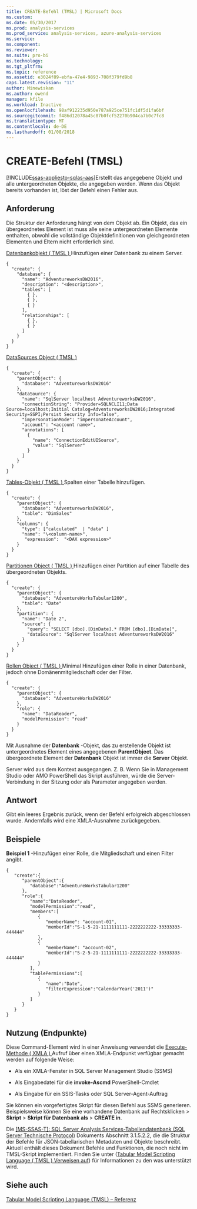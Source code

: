 ```yaml
---
title: CREATE-Befehl (TMSL) | Microsoft Docs
ms.custom: 
ms.date: 05/30/2017
ms.prod: analysis-services
ms.prod_service: analysis-services, azure-analysis-services
ms.service: 
ms.component: 
ms.reviewer: 
ms.suite: pro-bi
ms.technology: 
ms.tgt_pltfrm: 
ms.topic: reference
ms.assetid: e3024f89-ebfa-47e4-9893-708f379fd9b8
caps.latest.revision: "11"
author: Minewiskan
ms.author: owend
manager: kfile
ms.workload: Inactive
ms.openlocfilehash: 98af912235d950e787a925ce751fc1df5d1fa6bf
ms.sourcegitcommit: f486d12078a45c87b0fcf52270b904ca7b0c7fc8
ms.translationtype: MT
ms.contentlocale: de-DE
ms.lasthandoff: 01/08/2018
---
```

# <a name="create-command-tmsl"></a>CREATE-Befehl (TMSL)
[!INCLUDE[ssas-appliesto-sqlas-aas](../../includes/ssas-appliesto-sqlas-aas.md)]Erstellt das angegebene Objekt und alle untergeordneten Objekte, die angegeben werden. Wenn das Objekt bereits vorhanden ist, löst der Befehl einen Fehler aus.  
  
## <a name="request"></a>Anforderung  
 Die Struktur der Anforderung hängt von dem Objekt ab. Ein Objekt, das ein übergeordnetes Element ist muss alle seine untergeordneten Elemente enthalten, obwohl die vollständige Objektdefinitionen von gleichgeordneten Elementen und Eltern nicht erforderlich sind.  
  
 [Datenbankobjekt &#40; TMSL &#41; ](../../analysis-services/tabular-models-scripting-language-objects/database-object-tmsl.md) Hinzufügen einer Datenbank zu einem Server.  
  
```  
{   
  "create": {   
    "database": {   
      "name": "AdventureworksDW2016",   
      "description": "<description>",   
      "tables": [   
        { },   
        { },   
        { }   
      ],   
      "relationships": [   
        { },   
        { }   
      ]   
    }   
  }   
}  
```  
  
 [DataSources Object &#40; TMSL &#41;](../../analysis-services/tabular-models-scripting-language-objects/datasources-object-tmsl.md)  
  
```  
{  
  "create": {  
    "parentObject": {  
      "database": "AdventureworksDW2016"  
    },  
    "dataSource": {  
      "name": "SqlServer localhost AdventureworksDW2016",  
      "connectionString": "Provider=SQLNCLI11;Data Source=localhost;Initial Catalog=AdventureworksDW2016;Integrated Security=SSPI;Persist Security Info=false",  
      "impersonationMode": "impersonateAccount",  
      "account": "<account name>",  
      "annotations": [  
        {  
          "name": "ConnectionEditUISource",  
          "value": "SqlServer"  
        }  
      ]  
    }  
  }  
}  
```  
  
 [Tables-Objekt &#40; TMSL &#41; ](../../analysis-services/tabular-models-scripting-language-objects/tables-object-tmsl.md) Spalten einer Tabelle hinzufügen.  
  
```  
{   
  "create": {   
    "parentObject": {   
      "database": "AdventureworksDW2016",   
      "table": "DimSales"  
    },   
    "columns": {   
      "type": ["calculated"  | "data" ]  
      "name": "\<column-name>",   
       "expression":  "<DAX expression>"  
    }   
  }   
}   
```  
  
 [Partitionen Object &#40; TMSL &#41; ](../../analysis-services/tabular-models-scripting-language-objects/partitions-object-tmsl.md) Hinzufügen einer Partition auf einer Tabelle des übergeordneten Objekts.  
  
```  
{  
  "create": {  
    "parentObject": {  
      "database": "AdventureWorksTabular1200",  
      "table": "Date"  
    },  
    "partition": {  
      "name": "Date 2",  
      "source": {  
        "query": "SELECT [dbo].[DimDate].* FROM [dbo].[DimDate]",  
        "dataSource": "SqlServer localhost AdventureworksDW2016"  
      }  
    }  
  }  
}  
```  
  
 [Rollen Object &#40; TMSL &#41; ](../../analysis-services/tabular-models-scripting-language-objects/roles-object-tmsl.md) Minimal Hinzufügen einer Rolle in einer Datenbank, jedoch ohne Domänenmitgliedschaft oder der Filter.  
  
```  
{  
  "create": {  
    "parentObject": {  
      "database": "AdventureWorksDW2016"  
    },  
    "role": {  
      "name": "DataReader",  
      "modelPermission": "read"  
    }  
  }  
}  
```  
  
 Mit Ausnahme der **Datenbank** -Objekt, das zu erstellende Objekt ist untergeordnetes Element eines angegebenen **ParentObject**. Das übergeordnete Element der **Datenbank** Objekt ist immer die **Server** Objekt.  
  
 Server wird aus dem Kontext ausgegangen. Z. B. Wenn Sie in Management Studio oder AMO PowerShell das Skript ausführen, würde die Server-Verbindung in der Sitzung oder als Parameter angegeben werden.  
  
## <a name="response"></a>Antwort  
 Gibt ein leeres Ergebnis zurück, wenn der Befehl erfolgreich abgeschlossen wurde. Andernfalls wird eine XMLA-Ausnahme zurückgegeben.  
  
## <a name="examples"></a>Beispiele  
 **Beispiel 1** -Hinzufügen einer Rolle, die Mitgliedschaft und einen Filter angibt.  
  
```  
{   
   "create":{   
      "parentObject":{   
         "database":"AdventureWorksTabular1200"  
      },  
      "role":{  
         "name":"DataReader",  
         "modelPermission":"read",  
         "members":[   
            {  
               "memberName": "account-01",  
               "memberId":"S-1-5-21-1111111111-2222222222-33333333-444444"  
            },  
            {   
               "memberName": "account-02",  
               "memberId":"S-2-5-21-1111111111-2222222222-33333333-444444"  
            }  
         ],  
         "tablePermissions":[   
            {   
               "name":"Date",  
               "filterExpression":"CalendarYear('2011')"  
            }  
         ]  
      }  
   }  
}  
```  
  
## <a name="usage-endpoints"></a>Nutzung (Endpunkte)  
 Diese Command-Element wird in einer Anweisung verwendet die [Execute-Methode &#40; XMLA &#41; ](../../analysis-services/xmla/xml-elements-methods-execute.md) Aufruf über einen XMLA-Endpunkt verfügbar gemacht werden auf folgende Weise:  
  
-   Als ein XMLA-Fenster in SQL Server Management Studio (SSMS)  
  
-   Als Eingabedatei für die **invoke-Ascmd** PowerShell-Cmdlet  
  
-   Als Eingabe für ein SSIS-Tasks oder SQL Server-Agent-Auftrag  
  
 Sie können ein vorgefertigtes Skript für diesen Befehl aus SSMS generieren.  Beispielsweise können Sie eine vorhandene Datenbank auf Rechtsklicken > **Skript** > **Skript für Datenbank als** > **CREATE in**.  
  
 Die [ \[MS-SSAS-T\]: SQL Server Analysis Services-Tabellendatenbank (SQL Server Technische Protocol)](http://go.microsoft.com/fwlink/p/?LinkId=784855) Dokuments Abschnitt 3.1.5.2.2, die die Struktur der Befehle für JSON-tabellarischen Metadaten und Objekte beschreibt. Aktuell enthält dieses Dokument Befehle und Funktionen, die noch nicht im TMSL-Skript implementiert. Finden Sie unter ([Tabular Model Scripting Language &#40; TMSL &#41; Verweisen auf](../../analysis-services/tabular-model-scripting-language-tmsl-reference.md)) für Informationen zu den was unterstützt wird.  

## <a name="see-also"></a>Siehe auch  
 [Tabular Model Scripting Language &#40;TMSL&#41; – Referenz](../../analysis-services/tabular-model-scripting-language-tmsl-reference.md)  
  
  
